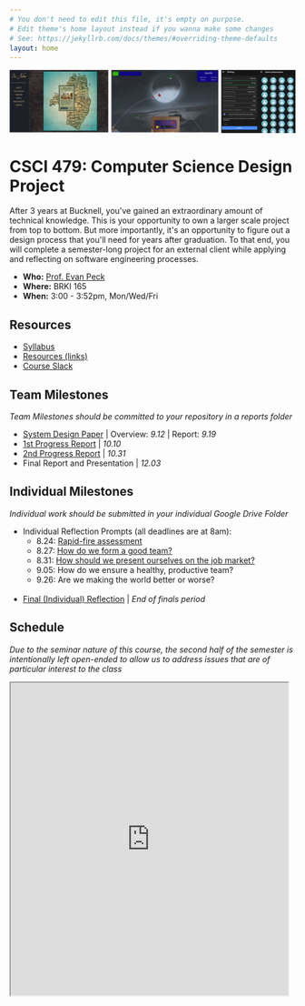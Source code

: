 ```yaml
---
# You don't need to edit this file, it's empty on purpose.
# Edit theme's home layout instead if you wanna make some changes
# See: https://jekyllrb.com/docs/themes/#overriding-theme-defaults
layout: home
---
```

![alt text](figs/seniorDesign.png)

# CSCI 479: Computer Science Design Project
After 3 years at Bucknell, you've gained an extraordinary amount of technical knowledge. This is your opportunity to own a larger scale project from top to bottom. But more importantly, it's an opportunity to figure out a design process that you'll need for years after graduation. To that end, you will complete a semester-long project for an external client while applying and reflecting on software engineering processes.  

- **Who:** [Prof. Evan Peck](http://www.eg.bucknell.edu/~emp017/)
- **Where:** BRKI 165
- **When:** 3:00 - 3:52pm, Mon/Wed/Fri

## Resources
- [Syllabus](docs/syllabus.html)
- [Resources (links)](resources/resources.html)
- [Course Slack](https://csci479fa18.slack.com/)


## Team Milestones
_Team Milestones should be committed to your repository in a reports folder_

- [System Design Paper](docs/system.html) \| Overview: _9.12_ \| Report: _9.19_
- [1st Progress Report](docs/progress.html) \| _10.10_
- [2nd Progress Report](docs/progress.html) \| _10.31_
- Final Report and Presentation \| _12.03_

## Individual Milestones
_Individual work should be submitted in your individual Google Drive Folder_

- Individual Reflection Prompts (all deadlines are at 8am):
  - 8.24: [Rapid-fire assessment](prompts/projectassess.html)
  - 8.27: [How do we form a good team?](prompts/teamcreation.html)
  - 8.31: [How should we present ourselves on the job market?](prompts/resume.html)
  - 9.05: How do we ensure a healthy, productive team?
  - 9.26: Are we making the world better or worse?
<br/><br/>
- [Final (Individual) Reflection](docs/reflection.html) \| _End of finals period_


## Schedule
_Due to the seminar nature of this course, the second half of the semester is intentionally left open-ended to allow us to address issues that are of particular interest to the class_

<iframe src="https://docs.google.com/spreadsheets/d/e/2PACX-1vQPspG85EOmYAWbeDZ2DLF7Zx8y52q5YJBmWrgoLOa0cViB5aDDjVS7casz6YppXJC6zF3OLJT6CbKS/pubhtml?gid=1114330697&amp;single=true&amp;widget=false&amp;headers=false&amp;range=a1:f47&amp;chrome=false" style="width:97%;height:550px;"></iframe>
